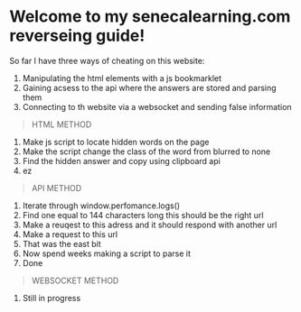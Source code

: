# Welcome to my senecalearning.com reverseing guide!

So far I have three ways of cheating on this website:
1. Manipulating the html elements with a js bookmarklet
2. Gaining acsess to the api where the answers are stored and parsing them
3. Connecting to th website via a websocket and sending false information



> HTML METHOD
1. Make js script to locate hidden words on the page
2. Make the script change the class of the word from blurred to none
3. Find the hidden answer and copy using clipboard api
4. ez
> API METHOD
1. Iterate through window.perfomance.logs()
2. Find one equal to 144 characters long this should be the right url
3. Make a reuqest to this adress and it should respond with another url
4. Make a request to this url
5. That was the east bit
6. Now spend weeks making a script to parse it
7. Done

> WEBSOCKET METHOD 
1. Still in progress
